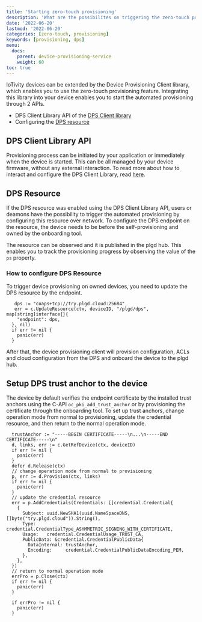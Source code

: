 ```yaml
---
title: 'Starting zero-touch provisioning'
description: 'What are the possibilites on triggering the zero-touch provisioning?'
date: '2022-06-20'
lastmod: '2022-06-20'
categories: [zero-touch, provisioning]
keywords: [provisioning, dps]
menu:
  docs:
    parent: device-provisioning-service
    weight: 60
toc: true
---
```


IoTivity devices can be extended by the Device Provisioning Client library, which enables you to use the zero-touch provisioning feature. Integrating this library into your device enables you to start the automated provisioning through 2 APIs.

- DPS Client Library API of the [DPS Client library](../client-library#dps-client-api)
- Configuring the [DPS resource](../client-library#dps-configuration-resource)

## DPS Client Library API

Provisioning process can be initiated by your application or immediately when the device is started. This can be all managed by your device firmware, without any external interaction. To read more about how to interact and configure the DPS Client Library, read [here](../client-library).

## DPS Resource

If the DPS resource was enabled using the DPS Client Library API, users or deamons have the possibility to trigger the automated provisioning by configuring this resource over network.
To configure the DPS endpoint on the resource, the device needs to be before the self-provisioning and owned by the onboarding tool.

The resource can be observed and it is published in the plgd hub. This enables you to track the provisioning progress by observing the value of the `ps` property.

### How to configure DPS Resource

To trigger device provisioning on owned devices, you need to update the DPS resource by the endpoint.

```golang
   dps := "coaps+tcp://try.plgd.cloud:25684"
   err = c.UpdateResource(ctx, deviceID, "/plgd/dps", map[string]interface{}{
    "endpoint": dps,
  }, nil)
  if err != nil {
    panic(err)
  }
```

After that, the device provisioning client will provision configuration, ACLs and cloud configuration from the DPS and onboard the device to the plgd hub.

## Setup DPS trust anchor to the device

The device by default verifies the endpoint certificate by the installed trust anchors using the C-API `oc_pki_add_trust_anchor` or by provisioning the certificate through the onboarding tool. To set up trust anchors, change operation mode from normal to provisioning, update the credential resource, and then return to the normal operation mode.

```golang
  trustAnchor := "-----BEGIN CERTIFICATE-----\n...\n-----END CERTIFICATE-----\n"
  d, links, err := c.GetRefDevice(ctx, deviceID)
  if err != nil {
    panic(err)
  }
  defer d.Release(ctx)
  // change operation mode from normal to provisioning
  p, err := d.Provision(ctx, links)
  if err != nil {
    panic(err)
  }
  // update the credential resource
  err = p.AddCredentials(Credentials: []credential.Credential{
    {
      Subject: uuid.NewSHA1(uuid.NameSpaceDNS, []byte("try.plgd.cloud")).String(),
      Type:    credential.CredentialType_ASYMMETRIC_SIGNING_WITH_CERTIFICATE,
      Usage:   credential.CredentialUsage_TRUST_CA,
      PublicData: &credential.CredentialPublicData{
        DataInternal: trustAnchor,
        Encoding:     credential.CredentialPublicDataEncoding_PEM,
      },
    },
  })
  // return to normal operation mode
  errPro = p.Close(ctx)
  if err != nil {
    panic(err)
  }

  if errPro != nil {
    panic(err)
  }

```
